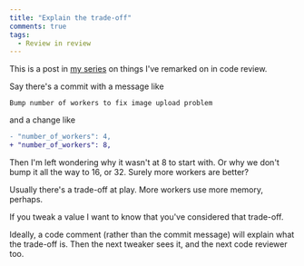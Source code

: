 ```yaml
---
title: "Explain the trade-off"
comments: true
tags:
  - Review in review
---
```


This is a post in [my series](/tag/review-in-review) on things I've remarked on in code review.

Say there's a commit with a message like

    Bump number of workers to fix image upload problem

and a change like

``` diff
- "number_of_workers": 4,
+ "number_of_workers": 8,
```

Then I'm left wondering why it wasn't at 8 to start with. Or why we don't bump it all the way to 16, or 32. Surely more workers are better?

Usually there's a trade-off at play. More workers use more memory, perhaps.

If you tweak a value I want to know that you've considered that trade-off.

Ideally, a code comment (rather than the commit message) will explain what the trade-off is. Then the next tweaker sees it, and the next code reviewer too.

